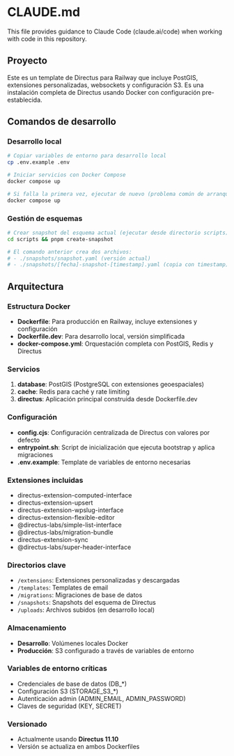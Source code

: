 # CLAUDE.md

This file provides guidance to Claude Code (claude.ai/code) when working with code in this repository.

## Proyecto

Este es un template de Directus para Railway que incluye PostGIS, extensiones personalizadas, websockets y configuración S3. Es una instalación completa de Directus usando Docker con configuración pre-establecida.

## Comandos de desarrollo

### Desarrollo local
```bash
# Copiar variables de entorno para desarrollo local
cp .env.example .env

# Iniciar servicios con Docker Compose
docker compose up

# Si falla la primera vez, ejecutar de nuevo (problema común de arranque)
docker compose up
```

### Gestión de esquemas
```bash
# Crear snapshot del esquema actual (ejecutar desde directorio scripts)
cd scripts && pnpm create-snapshot

# El comando anterior crea dos archivos:
# - ./snapshots/snapshot.yaml (versión actual)
# - ./snapshots/[fecha]-snapshot-[timestamp].yaml (copia con timestamp)
```

## Arquitectura

### Estructura Docker
- **Dockerfile**: Para producción en Railway, incluye extensiones y configuración
- **Dockerfile.dev**: Para desarrollo local, versión simplificada
- **docker-compose.yml**: Orquestación completa con PostGIS, Redis y Directus

### Servicios
1. **database**: PostGIS (PostgreSQL con extensiones geoespaciales)
2. **cache**: Redis para caché y rate limiting
3. **directus**: Aplicación principal construida desde Dockerfile.dev

### Configuración
- **config.cjs**: Configuración centralizada de Directus con valores por defecto
- **entrypoint.sh**: Script de inicialización que ejecuta bootstrap y aplica migraciones
- **.env.example**: Template de variables de entorno necesarias

### Extensiones incluidas
- directus-extension-computed-interface
- directus-extension-upsert
- directus-extension-wpslug-interface
- directus-extension-flexible-editor
- @directus-labs/simple-list-interface
- @directus-labs/migration-bundle
- directus-extension-sync
- @directus-labs/super-header-interface

### Directorios clave
- `/extensions`: Extensiones personalizadas y descargadas
- `/templates`: Templates de email
- `/migrations`: Migraciones de base de datos
- `/snapshots`: Snapshots del esquema de Directus
- `/uploads`: Archivos subidos (en desarrollo local)

### Almacenamiento
- **Desarrollo**: Volúmenes locales Docker
- **Producción**: S3 configurado a través de variables de entorno

### Variables de entorno críticas
- Credenciales de base de datos (DB_*)
- Configuración S3 (STORAGE_S3_*)
- Autenticación admin (ADMIN_EMAIL, ADMIN_PASSWORD)
- Claves de seguridad (KEY, SECRET)

### Versionado
- Actualmente usando **Directus 11.10**
- Versión se actualiza en ambos Dockerfiles